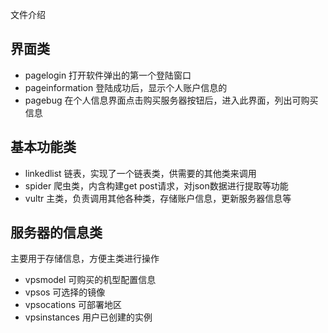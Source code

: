 文件介绍
## 界面类
- pagelogin 打开软件弹出的第一个登陆窗口
- pageinformation 登陆成功后，显示个人账户信息的
- pagebug 在个人信息界面点击购买服务器按钮后，进入此界面，列出可购买信息

## 基本功能类
- linkedlist 链表，实现了一个链表类，供需要的其他类来调用
- spider 爬虫类，内含构建get post请求，对json数据进行提取等功能
- vultr 主类，负责调用其他各种类，存储账户信息，更新服务器信息等

## 服务器的信息类
主要用于存储信息，方便主类进行操作
- vpsmodel 可购买的机型配置信息
- vpsos 可选择的镜像
- vpsocations 可部署地区
- vpsinstances  用户已创建的实例

